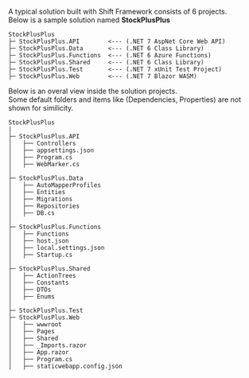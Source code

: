 A typical solution built with Shift Framework consists of 6 projects.  
Below is a sample solution named **StockPlusPlus**
```
StockPlusPlus
├─ StockPlusPlus.API		<--- (.NET 7 AspNet Core Web API)
├─ StockPlusPlus.Data		<--- (.NET 6 Class Library)
├─ StockPlusPlus.Functions	<--- (.NET 6 Azure Functions)
├─ StockPlusPlus.Shared		<--- (.NET 6 Class Library)
├─ StockPlusPlus.Test		<--- (.NET 7 xUnit Test Project)
├─ StockPlusPlus.Web		<--- (.NET 7 Blazor WASM)
```

Below is an overal view inside the solution projects.  
Some default folders and items like (Dependencies, Properties) are not shown for similicity.

```
StockPlusPlus
|
├─ StockPlusPlus.API
│   ├── Controllers
│   ├── appsettings.json
│   ├── Program.cs
│   ├── WebMarker.cs
│ 
├─ StockPlusPlus.Data
│   ├── AutoMapperProfiles
│   ├── Entities
│   ├── Migrations
│   ├── Repositories
│   ├── DB.cs
│ 
├─ StockPlusPlus.Functions
│   ├── Functions
│   ├── host.json
│   ├── local.settings.json
│   ├── Startup.cs
│ 
├─ StockPlusPlus.Shared
│   ├── ActionTrees
│   ├── Constants
│   ├── DTOs
│   ├── Enums
│ 
├─ StockPlusPlus.Test
├─ StockPlusPlus.Web
│   ├── wwwroot
│   ├── Pages
│   ├── Shared
│   ├── _Imports.razor
│   ├── App.razor
│   ├── Program.cs
│   ├── staticwebapp.config.json
```